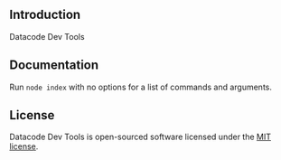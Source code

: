 ## Introduction

Datacode Dev Tools

## Documentation

Run `node index` with no options for a list of commands and arguments.

## License

Datacode Dev Tools is open-sourced software licensed under the [MIT license](http://opensource.org/licenses/MIT).